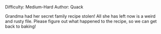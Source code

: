 Difficulty: Medium-Hard
Author: Quack

Grandma had her secret family recipe stolen! All she has left now is a weird and rusty file. Please figure out what happened to the recipe, so we can get back to baking!
